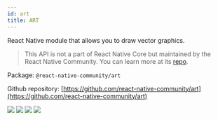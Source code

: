 ```yaml
---
id: art
title: ART
---
```


React Native module that allows you to draw vector graphics.

> This API is not a part of React Native Core but maintained by the React Native Community. You can learn more at its [repo](https://github.com/react-native-community/art).

Package: `@react-native-community/art`

Github repository: [https://github.com/react-native-community/art](https://github.com/react-native-community/art)

<div class="docs_badges">
<img src="https://img.shields.io/github/stars/react-native-community/art?style=social" />
<img src="https://img.shields.io/github/issues-pr-raw/react-native-community/art" />
<img src="https://img.shields.io/github/issues-raw/react-native-community/art" />
<img src="https://img.shields.io/npm/v/@react-native-community/art" />
</div>
